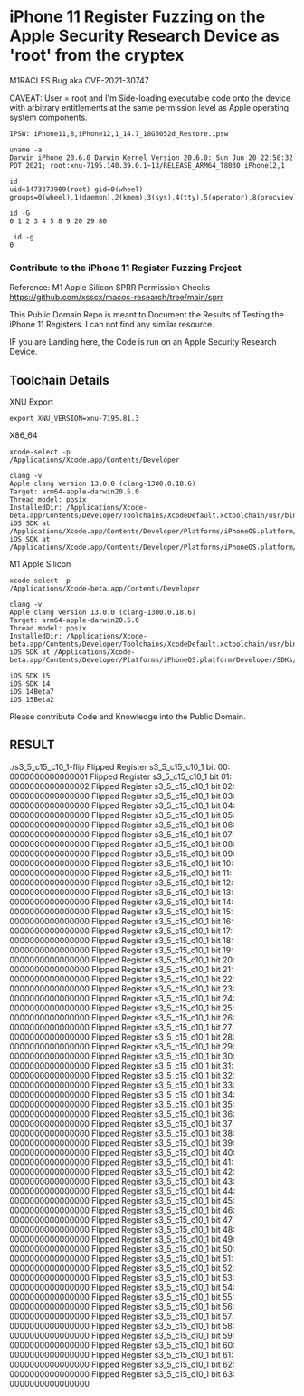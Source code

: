 # iPhone 11 Register Fuzzing on the Apple Security Research Device as 'root' from the cryptex

M1RACLES Bug aka CVE-2021-30747

CAVEAT: User = root and I'm Side-loading executable code onto the device with arbitrary entitlements at the same permission level as Apple operating system components.

```
IPSW: iPhone11,8,iPhone12,1_14.7_18G5052d_Restore.ipsw

uname -a
Darwin iPhone 20.6.0 Darwin Kernel Version 20.6.0: Sun Jun 20 22:50:32 PDT 2021; root:xnu-7195.140.39.0.1~13/RELEASE_ARM64_T8030 iPhone12,1

id
uid=1473273909(root) gid=0(wheel) groups=0(wheel),1(daemon),2(kmem),3(sys),4(tty),5(operator),8(procview),9(procmod),20(staff),29(certusers),80(admin)

id -G
0 1 2 3 4 5 8 9 20 29 80

 id -g
0

```
### Contribute to the iPhone 11 Register Fuzzing Project

Reference: M1 Apple Silicon SPRR Permission Checks https://github.com/xsscx/macos-research/tree/main/sprr

This Public Domain Repo is meant to Document the Results of Testing the iPhone 11 Registers. I can not find any similar resource.

IF you are Landing here, the Code is run on an Apple Security Research Device. 

Toolchain Details
-----
XNU Export
```
export XNU_VERSION=xnu-7195.81.3
```
X86_64
```
xcode-select -p
/Applications/Xcode.app/Contents/Developer

clang -v
Apple clang version 13.0.0 (clang-1300.0.18.6)
Target: arm64-apple-darwin20.5.0
Thread model: posix
InstalledDir: /Applications/Xcode-beta.app/Contents/Developer/Toolchains/XcodeDefault.xctoolchain/usr/bin
iOS SDK at /Applications/Xcode.app/Contents/Developer/Platforms/iPhoneOS.platform/Developer/SDKs/iPhoneOS14.5.sdk
iOS SDK at /Applications/Xcode.app/Contents/Developer/Platforms/iPhoneOS.platform/Developer/SDKs/iPhoneOS15.0.sdk
```

M1 Apple Silicon
```
xcode-select -p
/Applications/Xcode-beta.app/Contents/Developer

clang -v
Apple clang version 13.0.0 (clang-1300.0.18.6)
Target: arm64-apple-darwin20.5.0
Thread model: posix
InstalledDir: /Applications/Xcode-beta.app/Contents/Developer/Toolchains/XcodeDefault.xctoolchain/usr/bin
iOS SDK at /Applications/Xcode-beta.app/Contents/Developer/Platforms/iPhoneOS.platform/Developer/SDKs/iPhoneOS15.0.sdk
```
```
iOS SDK 15
iOS SDK 14
iOS 14Beta7
iOS 15Beta2
```

Please contribute Code and Knowledge into the Public Domain.


RESULT
------
./s3_5_c15_c10_1-flip
Flipped Register s3_5_c15_c10_1 bit 00: 0000000000000001
Flipped Register s3_5_c15_c10_1 bit 01: 0000000000000002
Flipped Register s3_5_c15_c10_1 bit 02: 0000000000000000
Flipped Register s3_5_c15_c10_1 bit 03: 0000000000000000
Flipped Register s3_5_c15_c10_1 bit 04: 0000000000000000
Flipped Register s3_5_c15_c10_1 bit 05: 0000000000000000
Flipped Register s3_5_c15_c10_1 bit 06: 0000000000000000
Flipped Register s3_5_c15_c10_1 bit 07: 0000000000000000
Flipped Register s3_5_c15_c10_1 bit 08: 0000000000000000
Flipped Register s3_5_c15_c10_1 bit 09: 0000000000000000
Flipped Register s3_5_c15_c10_1 bit 10: 0000000000000000
Flipped Register s3_5_c15_c10_1 bit 11: 0000000000000000
Flipped Register s3_5_c15_c10_1 bit 12: 0000000000000000
Flipped Register s3_5_c15_c10_1 bit 13: 0000000000000000
Flipped Register s3_5_c15_c10_1 bit 14: 0000000000000000
Flipped Register s3_5_c15_c10_1 bit 15: 0000000000000000
Flipped Register s3_5_c15_c10_1 bit 16: 0000000000000000
Flipped Register s3_5_c15_c10_1 bit 17: 0000000000000000
Flipped Register s3_5_c15_c10_1 bit 18: 0000000000000000
Flipped Register s3_5_c15_c10_1 bit 19: 0000000000000000
Flipped Register s3_5_c15_c10_1 bit 20: 0000000000000000
Flipped Register s3_5_c15_c10_1 bit 21: 0000000000000000
Flipped Register s3_5_c15_c10_1 bit 22: 0000000000000000
Flipped Register s3_5_c15_c10_1 bit 23: 0000000000000000
Flipped Register s3_5_c15_c10_1 bit 24: 0000000000000000
Flipped Register s3_5_c15_c10_1 bit 25: 0000000000000000
Flipped Register s3_5_c15_c10_1 bit 26: 0000000000000000
Flipped Register s3_5_c15_c10_1 bit 27: 0000000000000000
Flipped Register s3_5_c15_c10_1 bit 28: 0000000000000000
Flipped Register s3_5_c15_c10_1 bit 29: 0000000000000000
Flipped Register s3_5_c15_c10_1 bit 30: 0000000000000000
Flipped Register s3_5_c15_c10_1 bit 31: 0000000000000000
Flipped Register s3_5_c15_c10_1 bit 32: 0000000000000000
Flipped Register s3_5_c15_c10_1 bit 33: 0000000000000000
Flipped Register s3_5_c15_c10_1 bit 34: 0000000000000000
Flipped Register s3_5_c15_c10_1 bit 35: 0000000000000000
Flipped Register s3_5_c15_c10_1 bit 36: 0000000000000000
Flipped Register s3_5_c15_c10_1 bit 37: 0000000000000000
Flipped Register s3_5_c15_c10_1 bit 38: 0000000000000000
Flipped Register s3_5_c15_c10_1 bit 39: 0000000000000000
Flipped Register s3_5_c15_c10_1 bit 40: 0000000000000000
Flipped Register s3_5_c15_c10_1 bit 41: 0000000000000000
Flipped Register s3_5_c15_c10_1 bit 42: 0000000000000000
Flipped Register s3_5_c15_c10_1 bit 43: 0000000000000000
Flipped Register s3_5_c15_c10_1 bit 44: 0000000000000000
Flipped Register s3_5_c15_c10_1 bit 45: 0000000000000000
Flipped Register s3_5_c15_c10_1 bit 46: 0000000000000000
Flipped Register s3_5_c15_c10_1 bit 47: 0000000000000000
Flipped Register s3_5_c15_c10_1 bit 48: 0000000000000000
Flipped Register s3_5_c15_c10_1 bit 49: 0000000000000000
Flipped Register s3_5_c15_c10_1 bit 50: 0000000000000000
Flipped Register s3_5_c15_c10_1 bit 51: 0000000000000000
Flipped Register s3_5_c15_c10_1 bit 52: 0000000000000000
Flipped Register s3_5_c15_c10_1 bit 53: 0000000000000000
Flipped Register s3_5_c15_c10_1 bit 54: 0000000000000000
Flipped Register s3_5_c15_c10_1 bit 55: 0000000000000000
Flipped Register s3_5_c15_c10_1 bit 56: 0000000000000000
Flipped Register s3_5_c15_c10_1 bit 57: 0000000000000000
Flipped Register s3_5_c15_c10_1 bit 58: 0000000000000000
Flipped Register s3_5_c15_c10_1 bit 59: 0000000000000000
Flipped Register s3_5_c15_c10_1 bit 60: 0000000000000000
Flipped Register s3_5_c15_c10_1 bit 61: 0000000000000000
Flipped Register s3_5_c15_c10_1 bit 62: 0000000000000000
Flipped Register s3_5_c15_c10_1 bit 63: 0000000000000000
